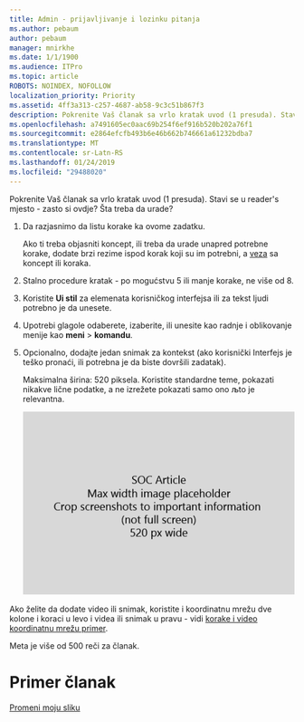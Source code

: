 ```yaml
---
title: Admin - prijavljivanje i lozinku pitanja
ms.author: pebaum
author: pebaum
manager: mnirkhe
ms.date: 1/1/1900
ms.audience: ITPro
ms.topic: article
ROBOTS: NOINDEX, NOFOLLOW
localization_priority: Priority
ms.assetid: 4ff3a313-c257-4687-ab58-9c3c51b867f3
description: Pokrenite Vaš članak sa vrlo kratak uvod (1 presuda). Stavi se u reader's mjesto - zasto si ovdje? Šta treba da urade?
ms.openlocfilehash: a7491605ec0aac69b254f6ef916b520b202a76f1
ms.sourcegitcommit: e2864efcfb493b6e46b662b746661a61232bdba7
ms.translationtype: MT
ms.contentlocale: sr-Latn-RS
ms.lasthandoff: 01/24/2019
ms.locfileid: "29488020"
---
```

Pokrenite Vaš članak sa vrlo kratak uvod (1 presuda). Stavi se u reader's mjesto - zasto si ovdje? Šta treba da urade? 
  
1. Da razjasnimo da listu korake ka ovome zadatku.
    
    Ako ti treba objasniti koncept, ili treba da urade unapred potrebne korake, dodate brzi rezime ispod korak koji su im potrebni, a [veza](https://support.office.com/article/f37e7984-cf03-4fde-92d3-82970d7e241b.aspx) sa koncept ili koraka. 
    
2. Stalno procedure kratak - po mogućstvu 5 ili manje korake, ne više od 8.
    
3. Koristite **Ui stil** za elemenata korisničkog interfejsa ili za tekst ljudi potrebno je da unesete. 
    
4. Upotrebi glagole odaberete, izaberite, ili unesite kao radnje i oblikovanje menije kao **meni** \> **komandu**.
    
5. Opcionalno, dodajte jedan snimak za kontekst (ako korisnički Interfejs je teško pronaći, ili potrebna je da biste dovršili zadatak).
    
    Maksimalna širina: 520 piksela. Koristite standardne teme, pokazati nikakve lične podatke, a ne izrežete pokazati samo ono љto je relevantna. 
    
    ![Čuvar mesta - Maksimalna širina za art članak Šoć je 520 piksela](media/7d43d3be-8658-4a5b-aa15-ed62a47a2b24.png)
  
Ako želite da dodate video ili snimak, koristite i koordinatnu mrežu dve kolone i koraci u levo i videa ili snimak u pravu - vidi [korake i video koordinatnu mrežu primer](https://support.office.com/article/14ce8e82-efa0-47f5-bb84-94f078db3dae.aspx). 
  
Meta je više od 500 reči za članak.
  
# <a name="example-article"></a>Primer članak

[Promeni moju sliku](https://support.office.com/article/555376e0-1fca-49ba-8434-307a0525c767.aspx)
  

